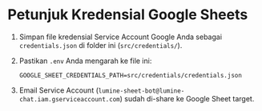 # Petunjuk Kredensial Google Sheets

1. Simpan file kredensial Service Account Google Anda sebagai `credentials.json` di folder ini (`src/credentials/`).
2. Pastikan `.env` Anda mengarah ke file ini:
   
   ```env
   GOOGLE_SHEET_CREDENTIALS_PATH=src/credentials/credentials.json
   ```
3. Email Service Account (`lumine-sheet-bot@lumine-chat.iam.gserviceaccount.com`) sudah di-share ke Google Sheet target.
